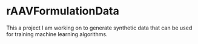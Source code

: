 # rAAVFormulationData
This a project I am working on to generate synthetic data that can be used for training machine learning algorithms. 
